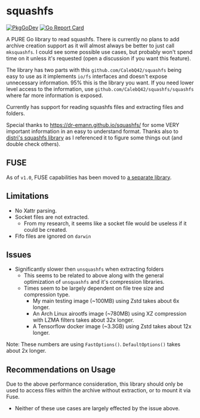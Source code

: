 # squashfs

[![PkgGoDev](https://pkg.go.dev/badge/github.com/CalebQ42/squashfs)](https://pkg.go.dev/github.com/CalebQ42/squashfs) [![Go Report Card](https://goreportcard.com/badge/github.com/CalebQ42/squashfs)](https://goreportcard.com/report/github.com/CalebQ42/squashfs)

A PURE Go library to read squashfs. There is currently no plans to add archive creation support as it will almost always be better to just call `mksquashfs`. I could see some possible use cases, but probably won't spend time on it unless it's requested (open a discussion if you want this feature).

The library has two parts with this `github.com/CalebQ42/squashfs` being easy to use as it implements `io/fs` interfaces and doesn't expose unnecessary information. 95% this is the library you want. If you need lower level access to the information, use `github.com/CalebQ42/squashfs/squashfs` where far more information is exposed.

Currently has support for reading squashfs files and extracting files and folders.

Special thanks to <https://dr-emann.github.io/squashfs/> for some VERY important information in an easy to understand format.
Thanks also to [distri's squashfs library](https://github.com/distr1/distri/tree/master/internal/squashfs) as I referenced it to figure some things out (and double check others).

## FUSE

As of `v1.0`, FUSE capabilities has been moved to [a separate library](https://github.com/CalebQ42/squashfuse).

## Limitations

* No Xattr parsing.
* Socket files are not extracted.
  * From my research, it seems like a socket file would be useless if it could be created.
* Fifo files are ignored on `darwin`

## Issues

* Significantly slower then `unsquashfs` when extracting folders
  * This seems to be related to above along with the general optimization of `unsquashfs` and it's compression libraries.
  * Times seem to be largely dependent on file tree size and compression type.
    * My main testing image (~100MB) using Zstd takes about 6x longer.
    * An Arch Linux airootfs image (~780MB) using XZ compression with LZMA filters takes about 32x longer.
    * A Tensorflow docker image (~3.3GB) using Zstd takes about 12x longer.

Note: These numbers are using `FastOptions()`. `DefaultOptions()` takes about 2x longer.

## Recommendations on Usage

Due to the above performance consideration, this library should only be used to access files within the archive without extraction, or to mount it via Fuse.

* Neither of these use cases are largely effected by the issue above.
